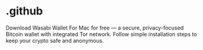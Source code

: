 # .github
Download Wasabi Wallet For Mac for free — a secure, privacy-focused Bitcoin wallet with integrated Tor network. Follow simple installation steps to keep your crypto safe and anonymous.
